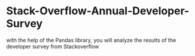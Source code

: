 # Stack-Overflow-Annual-Developer-Survey
with the help of the Pandas library, you will analyze the results of the developer survey from Stackoverflow
